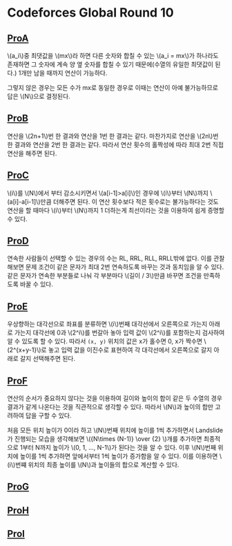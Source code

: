 # Codeforces Global Round 10

## [ProA](https://codeforces.com/contest/1392/problem/A)
\\(a_i\\)중 최댓값을 \\(mx\\)라 하면 다른 숫자와 합칠 수 있는 \\(a_i = mx\\)가 하나라도 존재하면 그 숫자에 계속 양 옆 숫자를 합칠 수 있기 때문에(수열의 유일한 최댓값이 된다.) 1개만 남을 때까지 연산이 가능하다.

그렇지 않은 경우는 모든 수가 mx로 동일한 경우로 이때는 연산이 아예 불가능하므로 답은 \\(N\\)으로 결정된다.


## [ProB](https://codeforces.com/contest/1392/problem/B)
연산을 \\(2n+1\\)번 한 결과와 연산을 1번 한 결과는 같다. 마찬가지로 연산을 \\(2n\\)번 한 결과와 연산을 2번 한 결과는 같다. 따라서 연산 횟수의 홀짝성에 따라 최대 2번 직접 연산을 해주면 된다.


## [ProC](https://codeforces.com/contest/1392/problem/C)
\\(i\\)를 \\(N\\)에서 부터 감소시키면서 \\(a[i-1]>a[i]\\)인 경우에 \\(i\\)부터 \\(N\\)까지 \\(a[i]-a[i-1]\\)만큼 더해주면 된다. 이 연산 횟수보다 적은 횟수로는 불가능하다는 것도 연산을 할 때마다 \\(i\\)부터 \\(N\\)까지 1 더하는게 최선이라는 것을 이용하여 쉽게 증명할 수 있다.


## [ProD](https://codeforces.com/contest/1392/problem/D)
연속한 사람들이 선택할 수 있는 경우의 수는 RL, RRL, RLL, RRLL밖에 없다. 이를 관찰해보면 문제 조건이 같은 문자가 최대 2번 연속하도록 바꾸는 것과 동치임을 알 수 있다. 같은 문자가 연속한 부분들로 나눠 각 부분마다 \\(길이 / 3\\)만큼 바꾸면 조건을 만족하도록 바꿀 수 있다.


## [ProE](https://codeforces.com/contest/1392/problem/E)
우상향하는 대각선으로 좌표를 분류하면 \\(i\\)번째 대각선에서 오른쪽으로 가는지 아래로 가는지 대각선에 0과 \\(2^i\\)를 번갈아 놓아 입력 값이 \\(2^i\\)를 포함하는지 검사하여 알 수 있도록 할 수 있다. 따라서 `(x, y)` 위치의 값은 x가 홀수면 0, x가 짝수면 \\(2^{x+y-1}\\)로 놓고 입력 값을 이진수로 표현하여 각 대각선에서 오른쪽으로 갈지 아래로 갈지 선택해주면 된다.


## [ProF](https://codeforces.com/contest/1392/problem/F)
연산의 순서가 중요하지 않다는 것을 이용하여 길이와 높이의 합이 같은 두 수열의 경우 결과가 같게 나온다는 것을 직관적으로 생각할 수 있다. 따라서 \\(N\\)과 높이의 합만 고려하여 답을 구할 수 있다.

처음 모든 위치 높이가 0이라 하고 \\(N\\)번째 위치에 높이를 1씩 추가하면서 Landslide가 진행되는 모습을 생각해보면 \\({N\times (N-1)} \over {2} \\)개를 추가하면 최종적으로 1부터 N까지 높이가 \\(0, 1, ..., N-1\\)가 된다는 것을 알 수 있다. 이후 \\(N\\)번째 위치에 높이를 1씩 추가하면 앞에서부터 1씩 높이가 증가함을 알 수 있다. 이를 이용하면 \\(i\\)번쨰 위치의 최종 높이를 \\(N\\)과 높이들의 합으로 계산할 수 있다.


## [ProG](https://codeforces.com/contest/1392/problem/G)



## [ProH](https://codeforces.com/contest/1392/problem/H)



## [ProI](https://codeforces.com/contest/1392/problem/I)



